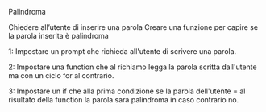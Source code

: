 Palindroma

Chiedere all’utente di inserire una parola
Creare una funzione per capire se la parola inserita è palindroma

1: Impostare un prompt che richieda all'utente di scrivere una parola.

2: Impostare una function che al richiamo legga la parola scritta dall'utente ma con un ciclo for al contrario.

3: Impostare un if che alla prima condizione se la parola dell'utente = al risultato della function la parola sarà palindroma in caso contrario no.